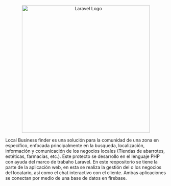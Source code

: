 <p align="center"><img src="https://i.ibb.co/MywthhvQ/lbf.png" width="400" alt="Laravel Logo"></p>

<p> Local Business finder es una solución para la comunidad de una zona en específico, enfocada principalmente en la busqueda, localización, información y comunicación de los negocios locales (Tiendas de abarrotes, estéticas, farmacias, etc.). Este protecto se desarrollo en el lenguaje PHP con ayuda del marco de trabaho Laravel. En este reopositorio se tiene la parte de la aplicación web, en esta se realiza la gestión del o los negocios del locatario, así como el chat interactivo con el cliente. Ambas aplicaciones se conectan por medio de una base de datos en firebase. </p>
